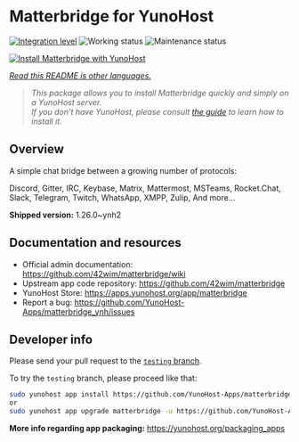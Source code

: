 <!--
N.B.: This README was automatically generated by <https://github.com/YunoHost/apps/tree/master/tools/readme_generator>
It shall NOT be edited by hand.
-->

# Matterbridge for YunoHost

[![Integration level](https://dash.yunohost.org/integration/matterbridge.svg)](https://dash.yunohost.org/appci/app/matterbridge) ![Working status](https://ci-apps.yunohost.org/ci/badges/matterbridge.status.svg) ![Maintenance status](https://ci-apps.yunohost.org/ci/badges/matterbridge.maintain.svg)

[![Install Matterbridge with YunoHost](https://install-app.yunohost.org/install-with-yunohost.svg)](https://install-app.yunohost.org/?app=matterbridge)

*[Read this README is other languages.](./ALL_README.md)*

> *This package allows you to install Matterbridge quickly and simply on a YunoHost server.*  
> *If you don't have YunoHost, please consult [the guide](https://yunohost.org/install) to learn how to install it.*

## Overview

A simple chat bridge between a growing number of protocols:

Discord, Gitter, IRC, Keybase, Matrix, Mattermost, MSTeams, Rocket.Chat, Slack, Telegram, Twitch, WhatsApp, XMPP, Zulip, And more... 


**Shipped version:** 1.26.0~ynh2
## Documentation and resources

- Official admin documentation: <https://github.com/42wim/matterbridge/wiki>
- Upstream app code repository: <https://github.com/42wim/matterbridge>
- YunoHost Store: <https://apps.yunohost.org/app/matterbridge>
- Report a bug: <https://github.com/YunoHost-Apps/matterbridge_ynh/issues>

## Developer info

Please send your pull request to the [`testing` branch](https://github.com/YunoHost-Apps/matterbridge_ynh/tree/testing).

To try the `testing` branch, please proceed like that:

```bash
sudo yunohost app install https://github.com/YunoHost-Apps/matterbridge_ynh/tree/testing --debug
or
sudo yunohost app upgrade matterbridge -u https://github.com/YunoHost-Apps/matterbridge_ynh/tree/testing --debug
```

**More info regarding app packaging:** <https://yunohost.org/packaging_apps>
